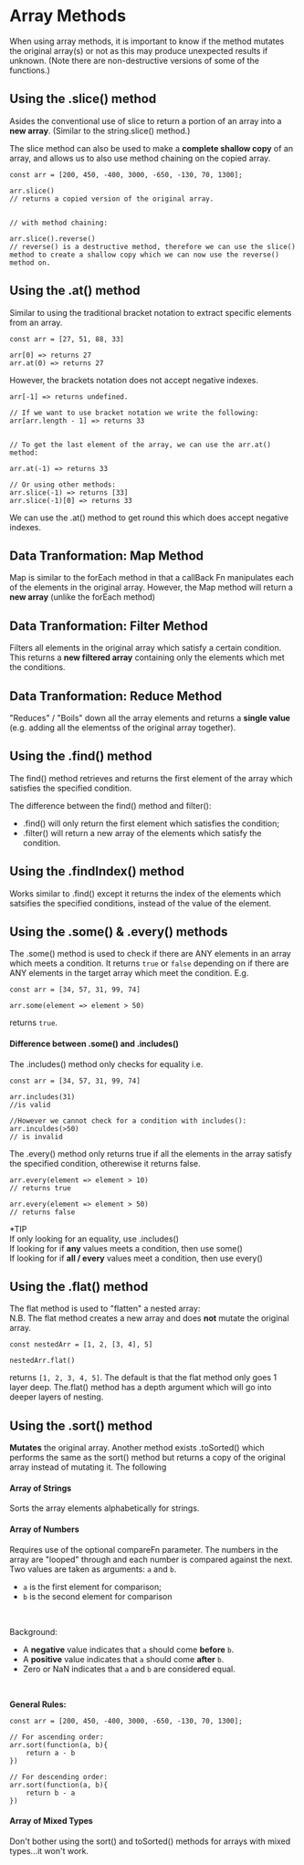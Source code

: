 # Array Methods

When using array methods, it is important to know if the method mutates the original array(s) or not as this may produce unexpected results if unknown. (Note there are non-destructive versions of some of the functions.)

## Using the .slice() method

Asides the conventional use of slice to return a portion of an array into a **new array**. (Similar to the string.slice() method.)

The slice method can also be used to make a **complete shallow copy** of an array, and allows us to also use method chaining on the copied array.

```
const arr = [200, 450, -400, 3000, -650, -130, 70, 1300];

arr.slice()
// returns a copied version of the original array.


// with method chaining:

arr.slice().reverse()
// reverse() is a destructive method, therefore we can use the slice() method to create a shallow copy which we can now use the reverse() method on.
```

## Using the .at() method

Similar to using the traditional bracket notation to extract specific elements from an array.

```
const arr = [27, 51, 88, 33]

arr[0] => returns 27
arr.at(0) => returns 27
```

However, the brackets notation does not accept negative indexes.

```
arr[-1] => returns undefined.

// If we want to use bracket notation we write the following:
arr[arr.length - 1] => returns 33


// To get the last element of the array, we can use the arr.at() method:

arr.at(-1) => returns 33

// Or using other methods:
arr.slice(-1) => returns [33]
arr.slice(-1)[0] => returns 33

```

We can use the .at() method to get round this which does accept negative indexes.

## Data Tranformation: Map Method

Map is similar to the forEach method in that a callBack Fn manipulates each of the elements in the original array. However, the Map method will return a **new array** (unlike the forEach method)

## Data Tranformation: Filter Method

Filters all elements in the original array which satisfy a certain condition. This returns a **new filtered array** containing only the elements which met the conditions.

## Data Tranformation: Reduce Method

"Reduces" / "Boils" down all the array elements and returns a **single value** (e.g. adding all the elementss of the original array together).

## Using the .find() method

The find() method retrieves and returns the first element of the array which satisfies the specified condition.

The difference between the find() method and filter(): <br>

- .find() will only return the first element which satisfies the condition;
- .filter() will return a new array of the elements which satisfy the condition.

## Using the .findIndex() method

Works similar to .find() except it returns the index of the elements which satsifies the specified conditions, instead of the value of the element.

## Using the .some() & .every() methods

The .some() method is used to check if there are ANY elements in an array which meets a condition. It returns `true` or `false` depending on if there are ANY elements in the target array which meet the condition. E.g.

```
const arr = [34, 57, 31, 99, 74]

arr.some(element => element > 50)
```

returns `true`.

#### Difference between .some() and .includes()

The .includes() method only checks for equality i.e.

```
const arr = [34, 57, 31, 99, 74]

arr.includes(31)
//is valid

//However we cannot check for a condition with includes():
arr.inculdes(>50)
// is invalid
```

The .every() method only returns true if all the elements in the array satisfy the specified condition, otherewise it returns false.

```
arr.every(element => element > 10)
// returns true

arr.every(element => element > 50)
// returns false
```

\*TIP <br>
If only looking for an equality, use .includes() <br>
If looking for if **any** values meets a condition, then use some() <br>
If looking for if **all / every** values meet a condition, then use every() <br>

## Using the .flat() method

The flat method is used to "flatten" a nested array: <br>
N.B. The flat method creates a new array and does **not** mutate the original array.

```
const nestedArr = [1, 2, [3, 4], 5]

nestedArr.flat()
```

returns `[1, 2, 3, 4, 5]`. The default is that the flat method only goes 1 layer deep. The.flat() method has a depth argument which will go into deeper layers of nesting.

## Using the .sort() method

**Mutates** the original array. Another method exists .toSorted() which performs the same as the sort() method but returns a copy of the original array instead of mutating it. The following

#### Array of Strings

Sorts the array elements alphabetically for strings.

#### Array of Numbers

Requires use of the optional compareFn parameter. The numbers in the array are "looped" through and each number is compared against the next. Two values are taken as arguments: `a` and `b`.

- `a` is the first element for comparison;
- `b` is the second element for comparison

<br>

Background:

- A **negative** value indicates that `a` should come **before** `b`.
- A **positive** value indicates that `a` should come **after** `b`.
- Zero or NaN indicates that `a` and `b` are considered equal.

<br>

**General Rules:**

```
const arr = [200, 450, -400, 3000, -650, -130, 70, 1300];

// For ascending order:
arr.sort(function(a, b){
    return a - b
})

// For descending order:
arr.sort(function(a, b){
    return b - a
})
```

#### Array of Mixed Types

Don't bother using the sort() and toSorted() methods for arrays with mixed types...it won't work.
